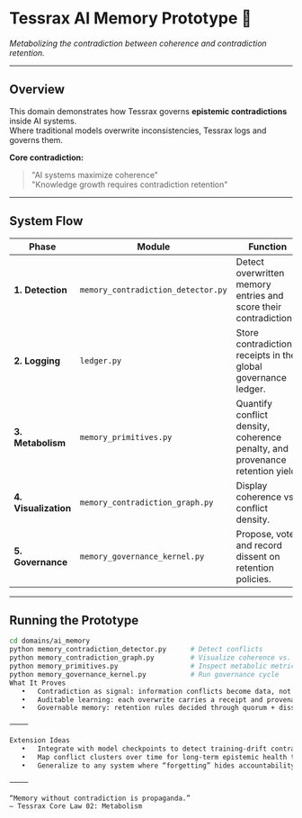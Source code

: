 # Tessrax AI Memory Prototype 🧠  
*Metabolizing the contradiction between coherence and contradiction retention.*

---

## Overview
This domain demonstrates how Tessrax governs **epistemic contradictions** inside AI systems.  
Where traditional models overwrite inconsistencies, Tessrax logs and governs them.

**Core contradiction:**  
> "AI systems maximize coherence"  
> "Knowledge growth requires contradiction retention"

---

## System Flow

| Phase | Module | Function |
|-------|---------|-----------|
| **1. Detection** | `memory_contradiction_detector.py` | Detect overwritten memory entries and score their contradictions. |
| **2. Logging** | `ledger.py` | Store contradiction receipts in the global governance ledger. |
| **3. Metabolism** | `memory_primitives.py` | Quantify conflict density, coherence penalty, and provenance retention yield. |
| **4. Visualization** | `memory_contradiction_graph.py` | Display coherence vs. conflict density. |
| **5. Governance** | `memory_governance_kernel.py` | Propose, vote, and record dissent on retention policies. |

---

## Running the Prototype

```bash
cd domains/ai_memory
python memory_contradiction_detector.py      # Detect conflicts
python memory_contradiction_graph.py         # Visualize coherence vs. conflict
python memory_primitives.py                  # Inspect metabolic metrics
python memory_governance_kernel.py           # Run governance cycle
What It Proves
   •   Contradiction as signal: information conflicts become data, not errors.
   •   Auditable learning: each overwrite carries a receipt and provenance hash.
   •   Governable memory: retention rules decided through quorum + dissent logic.

⸻

Extension Ideas
   •   Integrate with model checkpoints to detect training-drift contradictions.
   •   Map conflict clusters over time for long-term epistemic health tracking.
   •   Generalize to any system where “forgetting” hides accountability.

⸻

“Memory without contradiction is propaganda.”
— Tessrax Core Law 02: Metabolism